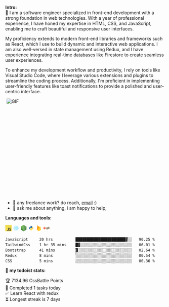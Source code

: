 **Intro:**  
👋
I am a software engineer specialized in front-end development with a strong foundation in web technologies. With a year of professional experience, I have honed my expertise in HTML, CSS, and JavaScript, enabling me to craft beautiful and responsive user interfaces.

My proficiency extends to modern front-end libraries and frameworks such as React, which I use to build dynamic and interactive web applications. I am also well-versed in state management using Redux, and I have experience integrating real-time databases like Firestore to create seamless user experiences.

To enhance my development workflow and productivity, I rely on tools like Visual Studio Code, where I leverage various extensions and plugins to streamline the coding process. Additionally, I'm proficient in implementing user-friendly features like toast notifications to provide a polished and user-centric interface.


  <img align="right" alt="GIF" src="https://github.com/bewakez95/E-commerce" width="500" height="320" />
  
- 💼 any freelance work? do reach, [email](mailto:bewakez95@gmail.com) :)
- 💬 ask me about anything, i am happy to help;

**Languages and tools:**  

<code><img height="20" src="https://raw.githubusercontent.com/github/explore/80688e429a7d4ef2fca1e82350fe8e3517d3494d/topics/javascript/javascript.png"></code>
<code><img height="20" src="https://raw.githubusercontent.com/github/explore/80688e429a7d4ef2fca1e82350fe8e3517d3494d/topics/react/react.png"></code>
<code><img height="20" src="https://raw.githubusercontent.com/github/explore/80688e429a7d4ef2fca1e82350fe8e3517d3494d/topics/nodejs/nodejs.png"></code>
<code><img height="20" src="https://raw.githubusercontent.com/github/explore/80688e429a7d4ef2fca1e82350fe8e3517d3494d/topics/python/python.png"></code>
<code><img height="20" src="https://raw.githubusercontent.com/github/explore/80688e429a7d4ef2fca1e82350fe8e3517d3494d/topics/firebase/firebase.png"></code>
<code><img height="20" src="https://raw.githubusercontent.com/github/explore/80688e429a7d4ef2fca1e82350fe8e3517d3494d/topics/git/git.png"></code>

<!--START_SECTION:waka-->

```txt
JavaScript     20 hrs          ██████████████████████▓░░   90.25 %
TailwindCss    1 hr 35 mins    █▓░░░░░░░░░░░░░░░░░░░░░░░   06.01 %
Bootstrap      41 mins         ▓░░░░░░░░░░░░░░░░░░░░░░░░   02.64 %
Redux          8 mins          ░░░░░░░░░░░░░░░░░░░░░░░░░   00.54 %
CSS            5 mins          ░░░░░░░░░░░░░░░░░░░░░░░░░   00.36 %
```

<!--END_SECTION:waka-->
🚧 **my todoist stats:**
<!-- TODO-IST:START -->
🏆  7134.96 CssBattle Points           
🌸  Completed 1 tasks today           
✅  Learn React with redux          
⏳  Longest streak is 7 days
<!-- TODO-IST:END -->
